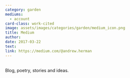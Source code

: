```yaml
---
category: garden
mediums:
  - account
card-class: work-cited
image: assets/images/categories/garden/medium_icon.png
title: Medium
author:
date: 2017-03-22
text:
link: https://medium.com/@andrew.herman
---
```

<br>
Blog, poetry, stories and ideas.
